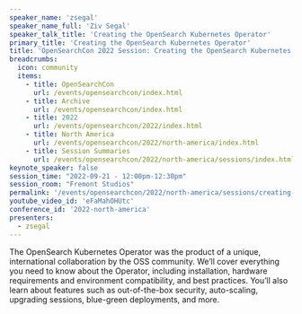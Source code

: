 ```yaml
---
speaker_name: 'zsegal'
speaker_name_full: 'Ziv Segal'
speaker_talk_title: 'Creating the OpenSearch Kubernetes Operator'
primary_title: 'Creating the OpenSearch Kubernetes Operator'
title: 'OpenSearchCon 2022 Session: Creating the OpenSearch Kubernetes Operator'
breadcrumbs:
  icon: community
  items:
    - title: OpenSearchCon
      url: /events/opensearchcon/index.html
    - title: Archive
      url: /events/opensearchcon/index.html
    - title: 2022
      url: /events/opensearchcon/2022/index.html
    - title: North America
      url: /events/opensearchcon/2022/north-america/index.html
    - title: Session Summaries
      url: /events/opensearchcon/2022/north-america/sessions/index.html
keynote_speaker: false
session_time: "2022-09-21 - 12:00pm-12:30pm"
session_room: "Fremont Studios"
permalink: '/events/opensearchcon/2022/north-america/sessions/creating-the-opensearch-kubernetes-operator.html'
youtube_video_id: 'eFaMahOHUtc'
conference_id: '2022-north-america'
presenters:
  - zsegal
---
```

The OpenSearch Kubernetes Operator was the product of a unique, international collaboration by the OSS community. We’ll cover everything you need to know about the Operator, including installation, hardware requirements and environment compatibility, and best practices. You’ll also learn about features such as out-of-the-box security, auto-scaling, upgrading sessions, blue-green deployments, and more.
